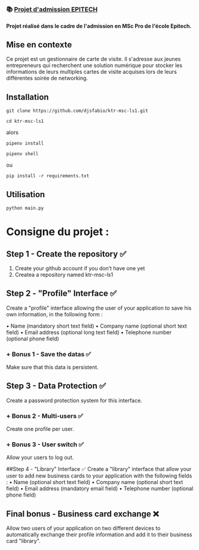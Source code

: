 ### 📚 [Projet d'admission EPITECH](https://github.com/djsfabio/ktr-msc-ls1)

#### Projet réalisé dans le cadre de l'admission en MSc Pro de l'école Epitech. 

## Mise en contexte

Ce projet est un gestionnaire de carte de visite. Il s'adresse aux jeunes entrepreneurs qui recherchent une solution numérique
pour stocker les informations de leurs multiples cartes de visite acquises lors de leurs différentes soirée de networking. 

## Installation
```
git clone https://github.com/djsfabio/ktr-msc-ls1.git
```
```
cd ktr-msc-ls1
```
alors
```
pipenv install
```
```
pipenv shell
```
ou
```
pip install -r requirements.txt
```
## Utilisation

```
python main.py
```

# Consigne du projet :

## Step 1 - Create the repository ✅

1. Create your github account if you don’t have one yet
2. Createa a repository named ktr-msc-ls1

## Step 2 - "Profile" Interface ✅

Create a "profile" interface allowing the user of your application to save his own information, in the following form :

• Name (mandatory short text field)
• Company name (optional short text field)
• Email address (optional long text field)
• Telephone number (optional phone field)

### + Bonus 1 - Save the datas ✅
Make sure that this data is persistent.

## Step 3 - Data Protection ✅
Create a password protection system for this interface. 
### + Bonus 2 - Multi-users ✅
Create one profile per user.
### + Bonus 3 - User switch ✅
Allow your users to log out. 

##Step 4 - "Library" Interface ✅
Create a "library" interface that allow your user to add new business cards to your application with the following fields :
• Name (optional short text field)
• Company name (optional short text field)
• Email address (mandatory email field)
• Telephone number (optional phone field)

## Final bonus - Business card exchange ❌
Allow two users of your application on two different devices to automatically exchange their profile information and add it to their business card "library".